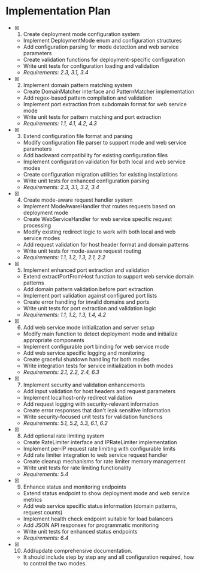 # Implementation Plan

- [x] 1. Create deployment mode configuration system
  - Implement DeploymentMode enum and configuration structures
  - Add configuration parsing for mode detection and web service parameters
  - Create validation functions for deployment-specific configuration
  - Write unit tests for configuration loading and validation
  - _Requirements: 2.3, 3.1, 3.4_

- [x] 2. Implement domain pattern matching system
  - Create DomainMatcher interface and PatternMatcher implementation
  - Add regex-based pattern compilation and validation
  - Implement port extraction from subdomain format for web service mode
  - Write unit tests for pattern matching and port extraction
  - _Requirements: 1.1, 4.1, 4.2, 4.3_

- [x] 3. Extend configuration file format and parsing
  - Modify configuration file parser to support mode and web service parameters
  - Add backward compatibility for existing configuration files
  - Implement configuration validation for both local and web service modes
  - Create configuration migration utilities for existing installations
  - Write unit tests for enhanced configuration parsing
  - _Requirements: 2.3, 3.1, 3.2, 3.4_

- [x] 4. Create mode-aware request handler system
  - Implement ModeAwareHandler that routes requests based on deployment mode
  - Create WebServiceHandler for web service specific request processing
  - Modify existing redirect logic to work with both local and web service modes
  - Add request validation for host header format and domain patterns
  - Write unit tests for mode-aware request routing
  - _Requirements: 1.1, 1.2, 1.3, 2.1, 2.2_

- [x] 5. Implement enhanced port extraction and validation
  - Extend extractPortFromHost function to support web service domain patterns
  - Add domain pattern validation before port extraction
  - Implement port validation against configured port lists
  - Create error handling for invalid domains and ports
  - Write unit tests for port extraction and validation logic
  - _Requirements: 1.1, 1.2, 1.3, 1.4, 4.2_

- [x] 6. Add web service mode initialization and server setup
  - Modify main function to detect deployment mode and initialize appropriate components
  - Implement configurable port binding for web service mode
  - Add web service specific logging and monitoring
  - Create graceful shutdown handling for both modes
  - Write integration tests for service initialization in both modes
  - _Requirements: 2.1, 2.2, 2.4, 6.3_

- [x] 7. Implement security and validation enhancements
  - Add input validation for host headers and request parameters
  - Implement localhost-only redirect validation
  - Add request logging with security-relevant information
  - Create error responses that don't leak sensitive information
  - Write security-focused unit tests for validation functions
  - _Requirements: 5.1, 5.2, 5.3, 6.1, 6.2_

- [x] 8. Add optional rate limiting system
  - Create RateLimiter interface and IPRateLimiter implementation
  - Implement per-IP request rate limiting with configurable limits
  - Add rate limiter integration to web service request handler
  - Create cleanup mechanisms for rate limiter memory management
  - Write unit tests for rate limiting functionality
  - _Requirements: 5.4_

- [x] 9. Enhance status and monitoring endpoints
  - Extend status endpoint to show deployment mode and web service metrics
  - Add web service specific status information (domain patterns, request counts)
  - Implement health check endpoint suitable for load balancers
  - Add JSON API responses for programmatic monitoring
  - Write unit tests for enhanced status endpoints
  - _Requirements: 6.4_

- [x] 10. Add/update comprehensive documentation. 
  - It should include step by step any and all configuration required, how to control the two modes.